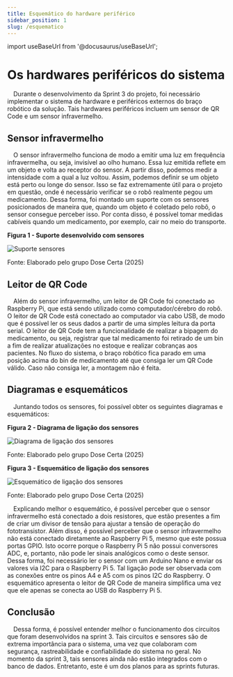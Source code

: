 ```yaml
---
title: Esquemático do hardware periférico
sidebar_position: 1
slug: /esquematico
---
```


import useBaseUrl from '@docusaurus/useBaseUrl';

# Os hardwares periféricos do sistema

&emsp;Durante o desenvolvimento da Sprint 3 do projeto, foi necessário implementar o sistema de hardware e periféricos externos do braço robótico da solução. Tais hardwares periféricos incluem um sensor de QR Code e um sensor infravermelho.


## Sensor infravermelho 

&emsp;O sensor infravermelho funciona de modo a emitir uma luz em frequência infravermelha, ou seja, invisível ao olho humano. Essa luz emitida reflete em um objeto e volta ao receptor do sensor. A partir disso, podemos medir a intensidade com a qual a luz voltou. Assim, podemos definir se um objeto está perto ou longe do sensor. Isso se faz extremamente útil para o projeto em questão, onde é necessário verificar se o robô realmente pegou um medicamento. Dessa forma, foi montado um suporte com os sensores posicionados de maneira que, quando um objeto é coletado pelo robô, o sensor consegue perceber isso. Por conta disso, é possível tomar medidas cabíveis quando um medicamento, por exemplo, cair no meio do transporte. 

<div style={{ textAlign: 'center' }}>
  <p><strong>Figura 1 - Suporte desenvolvido com sensores</strong></p>
  <img 
    src={useBaseUrl('/img/suporte_sensores.jpeg')} 
    alt="Suporte sensores" 
    title="Suporte sensores" 
    style={{ maxWidth: '80%', height: 'auto' }}
  />
  <p>Fonte: Elaborado pelo grupo Dose Certa (2025)</p>
</div>

## Leitor de QR Code

&emsp;Além do sensor infravermelho, um leitor de QR Code foi conectado ao Raspberry Pi, que está sendo utilizado como computador/cérebro do robô. O leitor de QR Code está conectado ao computador via cabo USB, de modo que é possível ler os seus dados a partir de uma simples leitura da porta serial. O leitor de QR Code tem a funcionalidade de realizar a bipagem do medicamento, ou seja, registrar que tal medicamento foi retirado de um bin a fim de realizar atualizações no estoque e realizar cobranças aos pacientes. No fluxo do sistema, o braço robótico fica parado em uma posição acima do bin de medicamento até que consiga ler um QR Code válido. Caso não consiga ler, a montagem não é feita. 

## Diagramas e esquemáticos

&emsp;Juntando todos os sensores, foi possível obter os seguintes diagramas e esquemáticos:

<div style={{ textAlign: 'center' }}>
  <p><strong>Figura 2 - Diagrama de ligação dos sensores</strong></p>
  <img 
    src={useBaseUrl('/img/diagrama_sensores.png')} 
    alt="Diagrama de ligação dos sensores" 
    title="Diagrama de ligação dos sensores" 
    style={{ maxWidth: '80%', height: 'auto' }}
  />
  <p>Fonte: Elaborado pelo grupo Dose Certa (2025)</p>
</div>


<div style={{ textAlign: 'center' }}>
  <p><strong>Figura 3 - Esquemático de ligação dos sensores</strong></p>
  <img 
    src={useBaseUrl('/img/esquematico_sensores.png')} 
    alt="Esquemático de ligação dos sensores" 
    title="Esquemático de ligação dos sensores" 
    style={{ maxWidth: '80%', height: 'auto' }}
  />
  <p>Fonte: Elaborado pelo grupo Dose Certa (2025)</p>
</div>

&emsp;Explicando melhor o esquemático, é possível perceber que o sensor infravermelho está conectado a dois resistores, que estão presentes a fim de criar um divisor de tensão para ajustar a tensão de operação do fototransistor. Além disso, é possível perceber que o sensor infravermelho não está conectado diretamente ao Raspberry Pi 5, mesmo que este possua portas GPIO. Isto ocorre porque o Raspberry Pi 5 não possui conversores ADC, e, portanto, não pode ler sinais analógicos como o deste sensor. Dessa forma, foi necessário ler o sensor com um Arduino Nano e enviar os valores via I2C para o Raspberry Pi 5. Tal ligação pode ser observada com as conexões entre os pinos A4 e A5 com os pinos I2C do Raspberry. O esquemático apresenta o leitor de QR Code de maneira simplifica uma vez que ele apenas se conecta ao USB do Raspberry Pi 5. 
## Conclusão

&emsp;Dessa forma, é possível entender melhor o funcionamento dos circuitos que foram desenvolvidos na sprint 3. Tais circuitos e sensores são de extrema importância para o sistema, uma vez que colaboram com segurança, rastreabilidade e confiabilidade do sistema no geral. No momento da sprint 3, tais sensores ainda não estão integrados com o banco de dados. Entretanto, este é um dos planos para as sprints futuras. 
